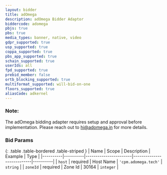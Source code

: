 ```yaml
---
layout: bidder
title: adOmega
description: adOmega Bidder Adaptor
biddercode: adomega
pbjs: true
pbs: true
media_types: banner, native, video
gdpr_supported: true
usp_supported: true
coppa_supported: true
pbs_app_supported: true
schain_supported: true
userIds: all
fpd_supported: true
prebid_member: false
ortb_blocking_supported: true
multiformat_supported: will-bid-on-one
floors_supported: true
aliasCode: adkernel
---
```


### Note:

The adOmega bidding adapter requires setup and approval before implementation. Please reach out to <hi@adomega.in> for more details.

### Bid Params

{: .table .table-bordered .table-striped }
| Name     | Scope    | Description           | Example                   | Type     |
|----------|----------|-----------------------|---------------------------|----------|
| `host`   | required | Host Name | `'cpm.adomega.tech'` | `string` |
| `zoneId` | required | Zone Id           | 30164                 | `integer` |

